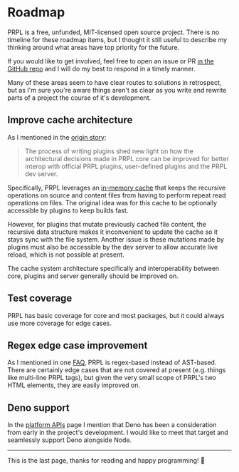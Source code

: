 <!--
title: Roadmap
slug: /roadmap
order: 10
-->

# Roadmap

PRPL is a free, unfunded, MIT-licensed open source project. There is no timeline for these roadmap items, but I 
thought it still useful to describe my thinking around what areas have top priority for the future.

If you would like to get involved, feel free to open an issue or PR [in the GitHub repo](https://github.com/tyhopp/prpl) and I 
will do my best to respond in a timely manner.

Many of these areas seem to have clear routes to solutions in retrospect, but as I'm sure you're aware things aren't 
as clear as you write and rewrite parts of a project the course of it's development.

## Improve cache architecture

As I mentioned in the [origin story](/origin-story#plugin-library):

> The process of writing plugins shed new light on how the architectural decisions made in PRPL core can be improved for better interop with official PRPL plugins, user-defined plugins and the PRPL dev server.

Specifically, PRPL leverages an [in-memory cache](https://github.com/tyhopp/prpl/blob/master/packages/core/src/lib/cache.ts)
that keeps the recursive operations on source and content files from having to perform repeat read operations on files. 
The original idea was for this cache to be optionally accessible by plugins to keep builds fast.

However, for plugins that mutate previously cached file content, the recursive data structure makes it 
inconvenient to update the cache so it stays sync with the file system. Another issue is these mutations 
made by plugins must also be accessible by the dev server to allow accurate live reload, which is not possible at 
present.

The cache system architecture specifically and interoperability between core, plugins and server generally 
should be improved on.

## Test coverage

PRPL has basic coverage for core and most packages, but it could always use more coverage for edge cases.

## Regex edge case improvement

As I mentioned in one [FAQ](/faq#why-is-prpl-regex-based-instead-of-ast-based), PRPL is regex-based instead of 
AST-based. There are certainly edge cases that are not covered at present (e.g. things like multi-line PRPL tags), 
but given the very small scope of PRPL's two HTML elements, they are easily improved on.

## Deno support

In the [platform APIs](/platform-apis#deno) page I mention that Deno has been a consideration from early in the 
project's development. I would like to meet that target and seamlessly support Deno alongside Node.

---

This is the last page, thanks for reading and happy programming! 🍻